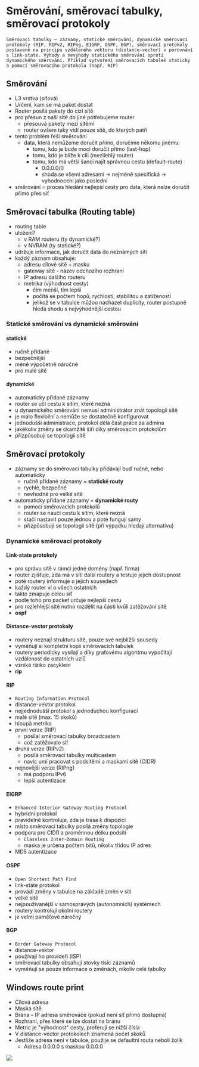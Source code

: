 # Směrování, směrovací tabulky, směrovací protokoly

`Směrovací tabulky – záznamy, statické směrování, dynamické směrovací protokoly (RIP, RIPv2, RIPng, EIGRP, OSPF, BGP), směrovací protokoly postavené na principu vzdáleného vektoru (distance-vector) v porovnání s link-state. Výhody a nevýhody statického směrování oproti dynamického směrování. Příklad vytvoření směrovacích tabulek staticky a pomocí směrovacího protokolu (např. RIP)`

## Směrování

- L3 vrstva (síťová)
- Určení, kam se má paket dostat
- Router posílá pakety do cizí sítě
- pro přesun z naší sítě do jiné potřebujeme router
  - přesouvá pakety mezi sítěmi
  - router ovšem taky vidí pouze sítě, do kterých patří
- tento problém řeší směrování
  - data, která nemůžeme doručit přímo, doručíme někomu jinému:
    - tomu, kdo je bude moci doručit přímo (last-hop)
    - tomu, kdo je blíže k cíli (mezilehlý router)
    - tomu, kdo má větší šanci najít správnou cestu (default-route)
      - 0.0.0.0/0
      - shoda se všemi adresami → nejméně specifická → vyhodnocení jako poslední
- směrování = proces hledání nejlepší cesty pro data, která nelze doručit přímo přes síť

## Směrovací tabulka (Routing table)

- routing table
- uložení?
  - v RAM routeru (ty dynamické?)
  - v NVRAM (ty statické?)
- udržuje informace, jak doručit data do neznámých sítí
- každý záznam obsahuje:
  - adresu cílové sítě + masku
  - gateway sítě - název odchozího rozhraní
  - IP adresu dalšího routeru
  - metrika (výhodnost cesty)
    - čím menší, tím lepší
    - počítá se počtem hopů, rychlostí, stabilitou a zatížeností
    - jelikož se v tabulce můžou nacházet duplicity, router postupně hledá shodu s nejvýhodnější cestou

### Statické směrování vs dynamické směrování

#### statické

- ručně přidané
- bezpečnější
- méně výpočetně náročné
- pro malé sítě

#### dynamické

- automaticky přidané záznamy
- router se učí cestu k sítím, které nezná
- u dynamického směrování nemusí administrátor znát topologii sítě
- je málo flexibilní a nemůže se dostatečně konfigurovat
- jednodušší administrace, protokol dělá část práce za admina
- jakékoliv změny se okamžitě šíří díky směrovacím protokolům
- přizpůsobují se topologii sítě

## Směrovací protokoly

- záznamy se do směrovací tabulky přidávají buď ručně, nebo automaticky
  - ručně přidané záznamy = **statické routy**
  - rychlé, bezpečné
  - nevhodné pro velké sítě
- automaticky přidané záznamy = **dynamické routy**
  - pomocí směrovacích protokolů
  - router se naučí cestu k sítím, které nezná
  - stačí nastavit pouze jednou a poté fungují samy
  - přizpůsobují se topologii sítě (při výpadku hledají alternativu)

### Dynamické směrovací protokoly

#### Link-state protokoly

- pro správu sítě v rámci jedné domény (např. firma)
- router zjišťuje, zda má v síti další routery a testuje jejich dostupnost
- poté routery informuje o jejich sousedech
- každý router ví o všech ostatních
- takto zmapuje celou síť
- podle toho pro packet určuje nejlepší cestu
- pro rozlehlejší sítě nutno rozdělit na části kvůli zatěžování sítě
- **ospf**

#### Distance-vector protokoly

- routery neznají strukturu sítě, pouze své nejbližší sousedy
- vyměňují si kompletní kopii směrovacích tabulek
- routery periodicky vysílají a díky grafovému algoritmu vypočítají vzdálenost do ostatních uzlů
- vzniká riziko zacyklení
- **rip**

#### RIP

- `Routing Information Protocol`
- distance-vektor protokol
- nejjednodušší protokol s jednoduchou konfigurací
- malé sítě (max. 15 skoků)
- hloupá metrika
- první verze (RIP)
  - posílal směrovací tabulky broadcastem
  - což zatěžovalo síť
- druhá verze (RIPv2)
  - posílá směrovací tabulky multicastem
  - navíc umí pracovat s podsítěmi a maskami sítě (CIDR)
- nejnovější verze (RIPng)
  - má podporu IPv6
  - lepší autentizace

#### EIGRP

- `Enhanced Interior Gateway Routing Protocol`
- hybridní protokol
- pravidelně kontroluje, zda je trasa k dispozici
- místo směrovací tabulky posílá změny topologie
- podpora pro CIDR a proměnnou délku podsítí
  - `Classless Inter-Domain Routing`
  - maska je určena počtem bitů, nikoliv třídou IP adres
- MD5 autentizace

#### OSPF

- `Open Shortest Path Find`
- link-state protokol
- provádí změny v tabulce na základě změn v síti
- velké sítě
- nejpoužívanější v samosprávých (autonomních) systémech
- routery kontrolují okolní routery
- je velmi paměťově náročný

#### BGP

- `Border Gateway Protocol`
- distance-vektor
- používají ho provideři (ISP)
- směrovací tabulky obsahují stovky tisíc záznamů
- vyměňují se pouze informace o změnách, nikoliv celé tabulky

## Windows route print

- Cílová adresa
- Maska sítě
- Brána – IP adresa směrovače (pokud není síť přímo dostupná)
- Rozhraní, přes které se lze dostat na bránu
- Metric je "výhodnost" cesty, preferují se nižší čísla
- V distance-vector protokolech znamená počet skoků
- Jestliže adresa není v tabulce, použije se defaultní routa neboli žolík
  - Adresa 0.0.0.0 s maskou 0.0.0.0

<image src="./images/route.png">
